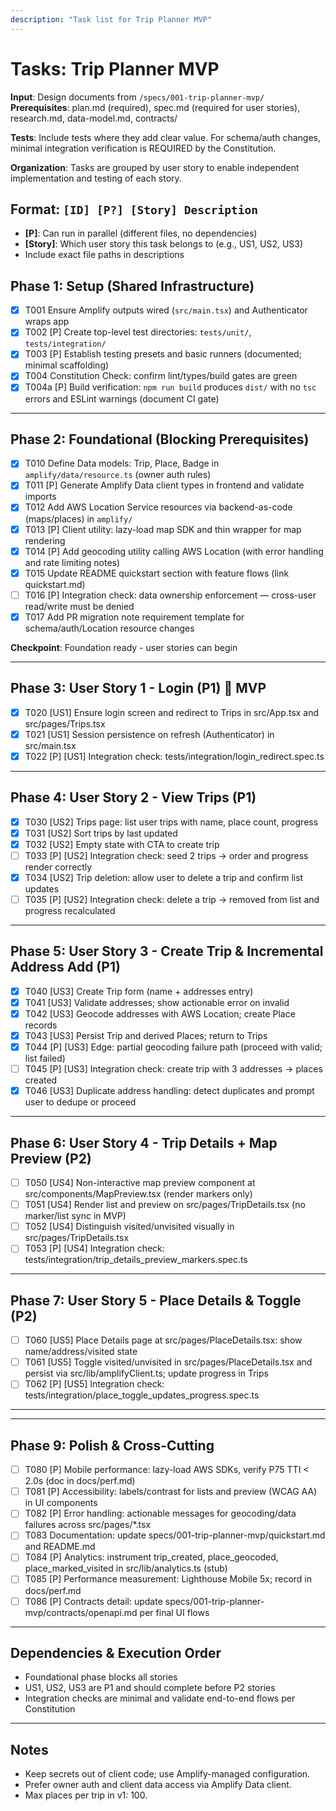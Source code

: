 ```yaml
---
description: "Task list for Trip Planner MVP"
---
```


# Tasks: Trip Planner MVP

**Input**: Design documents from `/specs/001-trip-planner-mvp/`
**Prerequisites**: plan.md (required), spec.md (required for user stories), research.md, data-model.md, contracts/

**Tests**: Include tests where they add clear value. For schema/auth changes, minimal integration verification is REQUIRED by the Constitution.

**Organization**: Tasks are grouped by user story to enable independent implementation and testing of each story.

## Format: `[ID] [P?] [Story] Description`
- **[P]**: Can run in parallel (different files, no dependencies)
- **[Story]**: Which user story this task belongs to (e.g., US1, US2, US3)
- Include exact file paths in descriptions

## Phase 1: Setup (Shared Infrastructure)

- [X] T001 Ensure Amplify outputs wired (`src/main.tsx`) and Authenticator wraps app
- [X] T002 [P] Create top-level test directories: `tests/unit/`, `tests/integration/`
- [X] T003 [P] Establish testing presets and basic runners (documented; minimal scaffolding)
- [X] T004 Constitution Check: confirm lint/types/build gates are green
- [X] T004a [P] Build verification: `npm run build` produces `dist/` with no `tsc` errors and ESLint warnings (document CI gate)

---

## Phase 2: Foundational (Blocking Prerequisites)

- [X] T010 Define Data models: Trip, Place, Badge in `amplify/data/resource.ts` (owner auth rules)
- [X] T011 [P] Generate Amplify Data client types in frontend and validate imports
- [X] T012 Add AWS Location Service resources via backend-as-code (maps/places) in `amplify/`
- [X] T013 [P] Client utility: lazy-load map SDK and thin wrapper for map rendering
- [X] T014 [P] Add geocoding utility calling AWS Location (with error handling and rate limiting notes)
- [X] T015 Update README quickstart section with feature flows (link quickstart.md)
- [ ] T016 [P] Integration check: data ownership enforcement — cross-user read/write must be denied
- [X] T017 Add PR migration note requirement template for schema/auth/Location resource changes

**Checkpoint**: Foundation ready - user stories can begin

---

## Phase 3: User Story 1 - Login (P1) 🎯 MVP

- [X] T020 [US1] Ensure login screen and redirect to Trips in src/App.tsx and src/pages/Trips.tsx
- [X] T021 [US1] Session persistence on refresh (Authenticator) in src/main.tsx
- [X] T022 [P] [US1] Integration check: tests/integration/login_redirect.spec.ts

---

## Phase 4: User Story 2 - View Trips (P1)

- [X] T030 [US2] Trips page: list user trips with name, place count, progress
- [X] T031 [US2] Sort trips by last updated
- [X] T032 [US2] Empty state with CTA to create trip
- [ ] T033 [P] [US2] Integration check: seed 2 trips → order and progress render correctly
- [X] T034 [US2] Trip deletion: allow user to delete a trip and confirm list updates
- [ ] T035 [P] [US2] Integration check: delete a trip → removed from list and progress recalculated

---

## Phase 5: User Story 3 - Create Trip & Incremental Address Add (P1)

- [X] T040 [US3] Create Trip form (name + addresses entry)
- [X] T041 [US3] Validate addresses; show actionable error on invalid
- [X] T042 [US3] Geocode addresses with AWS Location; create Place records
- [X] T043 [US3] Persist Trip and derived Places; return to Trips
- [X] T044 [P] [US3] Edge: partial geocoding failure path (proceed with valid; list failed)
- [ ] T045 [P] [US3] Integration check: create trip with 3 addresses → places created
- [X] T046 [US3] Duplicate address handling: detect duplicates and prompt user to dedupe or proceed

---

## Phase 6: User Story 4 - Trip Details + Map Preview (P2)

- [ ] T050 [US4] Non-interactive map preview component at src/components/MapPreview.tsx (render markers only)
- [ ] T051 [US4] Render list and preview on src/pages/TripDetails.tsx (no marker/list sync in MVP)
- [ ] T052 [US4] Distinguish visited/unvisited visually in src/pages/TripDetails.tsx
- [ ] T053 [P] [US4] Integration check: tests/integration/trip_details_preview_markers.spec.ts

---

## Phase 7: User Story 5 - Place Details & Toggle (P2)

- [ ] T060 [US5] Place Details page at src/pages/PlaceDetails.tsx: show name/address/visited state
- [ ] T061 [US5] Toggle visited/unvisited in src/pages/PlaceDetails.tsx and persist via src/lib/amplifyClient.ts; update progress in Trips
- [ ] T062 [P] [US5] Integration check: tests/integration/place_toggle_updates_progress.spec.ts

---

<!-- Phase 8 (Badge) removed from MVP scope -->

---

## Phase 9: Polish & Cross-Cutting

- [ ] T080 [P] Mobile performance: lazy-load AWS SDKs, verify P75 TTI < 2.0s (doc in docs/perf.md)
- [ ] T081 [P] Accessibility: labels/contrast for lists and preview (WCAG AA) in UI components
- [ ] T082 [P] Error handling: actionable messages for geocoding/data failures across src/pages/*.tsx
- [ ] T083 Documentation: update specs/001-trip-planner-mvp/quickstart.md and README.md
- [ ] T084 [P] Analytics: instrument trip_created, place_geocoded, place_marked_visited in src/lib/analytics.ts (stub)
- [ ] T085 [P] Performance measurement: Lighthouse Mobile 5x; record in docs/perf.md
- [ ] T086 [P] Contracts detail: update specs/001-trip-planner-mvp/contracts/openapi.md per final UI flows

---

## Dependencies & Execution Order

- Foundational phase blocks all stories
- US1, US2, US3 are P1 and should complete before P2 stories
- Integration checks are minimal and validate end-to-end flows per Constitution

---

## Notes

- Keep secrets out of client code; use Amplify-managed configuration.
- Prefer owner auth and client data access via Amplify Data client.
- Max places per trip in v1: 100.
